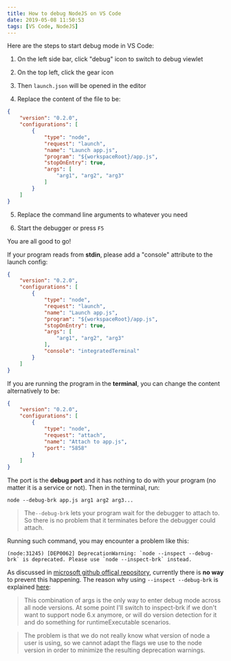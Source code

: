 ```yaml
---
title: How to debug NodeJS on VS Code
date: 2019-05-08 11:50:53
tags: [VS Code, NodeJS]
---
```

Here are the steps to start debug mode in VS Code:

1. On the left side bar, click "debug" icon to switch to debug viewlet

2. On the top left, click the gear icon

3. Then `launch.json` will be opened in the editor

4. Replace the content of the file to be:
```json
{
	"version": "0.2.0",
	"configurations": [
		{
			"type": "node",
			"request": "launch",
			"name": "Launch app.js",
			"program": "${workspaceRoot}/app.js",
			"stopOnEntry": true,
			"args": [
				"arg1", "arg2", "arg3"
			]
		}
	]
}
```

5. Replace the command line arguments to whatever you need

6. Start the debugger or press `F5`

You are all good to go!

If your program reads from **stdin**, please add a "console" attribute to the launch config:
```json
{
	"version": "0.2.0",
	"configurations": [
		{
			"type": "node",
			"request": "launch",
			"name": "Launch app.js",
			"program": "${workspaceRoot}/app.js",
			"stopOnEntry": true,
			"args": [
				"arg1", "arg2", "arg3"
			],
			"console": "integratedTerminal"
		}
	]
}
```

If you are running the program in the **terminal**, you can change the content alternatively to be:
```json
{
	"version": "0.2.0",
	"configurations": [
		{
			"type": "node",
			"request": "attach",
			"name": "Attach to app.js",
			"port": "5858"
		}
	]
}
```
The port is the **debug port** and it has nothing to do with your program (no matter it is a service or not). Then in the terminal, run:
```shell
node --debug-brk app.js arg1 arg2 arg3...
```
>The`--debug-brk` lets your program wait for the debugger to attach to. So there is no problem that it terminates before the debugger could attach.

Running such command, you may encounter a problem like this:
```
(node:31245) [DEP0062] DeprecationWarning: `node --inspect --debug-brk` is deprecated. Please use `node --inspect-brk` instead.
```
As discussed in [microsoft github offical repository](https://github.com/Microsoft/vscode/issues/32529), currently there is **no way** to prevent this happening. The reason why using `--inspect --debug-brk` is explained [here](https://github.com/microsoft/vscode/issues/27731):
>This combination of args is the only way to enter debug mode across all node versions. At some point I'll switch to inspect-brk if we don't want to support node 6.x anymore, or will do version detection for it and do something for runtimeExecutable scenarios.

>The problem is that we do not really know what version of node a user is using, so we cannot adapt the flags we use to the node version in order to minimize the resulting deprecation warnings.

